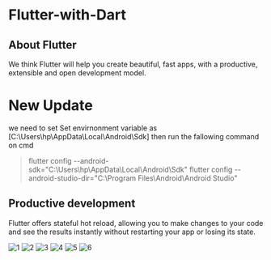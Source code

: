 # Flutter-with-Dart

## About Flutter

We think Flutter will help you create beautiful, fast apps, with a productive,
extensible and open development model.
# New Update
we need to set 
Set envirnonment variable as [C:\Users\hp\AppData\Local\Android\Sdk] then run the fallowing command on cmd
> flutter  config  --android-sdk="C:\Users\hp\AppData\Local\Android\Sdk"
> flutter  config   --android-studio-dir="C:\Program Files\Android\Android Studio"

## Productive development
Flutter offers stateful hot reload, allowing you to make changes to your code and see the results instantly without restarting your app or losing its state.

![1](https://user-images.githubusercontent.com/49730521/89096661-fdfebd80-d3f5-11ea-9c0f-68ac88c495a0.PNG)
![2](https://user-images.githubusercontent.com/49730521/89096663-01924480-d3f6-11ea-8afb-3af90149d913.PNG)
![3](https://user-images.githubusercontent.com/49730521/89096666-03f49e80-d3f6-11ea-9766-dd63acd3a62b.PNG)
![4](https://user-images.githubusercontent.com/49730521/89096668-05be6200-d3f6-11ea-9226-3bdad7f82822.PNG)
![5](https://user-images.githubusercontent.com/49730521/89096670-07882580-d3f6-11ea-8c9d-0dda90cf3f1c.PNG)
![6](https://user-images.githubusercontent.com/49730521/89096673-08b95280-d3f6-11ea-87db-409b3035dd34.PNG)
